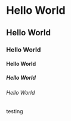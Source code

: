 # Hello World
## Hello World
### Hello World
#### Hello World
##### Hello World
###### Hello World
testing
